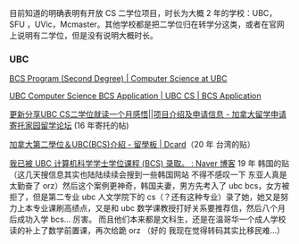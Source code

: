 目前知道的明确表明有开放 CS 二学位项目，时长为大概 2 年的学校：UBC，SFU ，UVic，Mcmaster。其他学校都是把二学位归在转学分这类，或者在官网上说明有二学位，但是没有说明大概时长。


### UBC
[BCS Program (Second Degree) | Computer Science at UBC](https://www.cs.ubc.ca/students/undergrad/degree-programs/bcs-program-second-degree)

[UBC Computer Science BCS Application | UBC CS | BCS Application](https://www.cs.ubc.ca/bcs/)

<!--I got 9 9 6.5 6.5 in ELTS test this summer, so I am proud enough to--> 
<!--however, I do not because I am a history student. However, I have confidence love to--> 

<!--数学我真的会谢...-->

[更新分享UBC CS二学位就读一个月感悟||项目介绍及申请信息 - 加拿大留学申请 寄托家园留学论坛](https://bbs.gter.net/thread-1979876-1-1.html) (16 年寄托的帖)

[加拿大第二學位＆UBC(BCS)介紹 - 留學板 | Dcard](https://www.dcard.tw/f/studyabroad/p/234864485)（20 年 台湾的贴）

[我已被 UBC 计算机科学学士学位课程 (BCS) 录取。 : Naver 博客](https://m.blog.naver.com/PostView.naver?isHttpsRedirect=true&blogId=kanatian&logNo=221587324321)
19 年 韩国的贴（这几天搜信息其实也陆陆续续会搜到一些韩国网站 不得不感叹一下 东亚人真是太勤奋了 orz）然后这个案例更神奇，韩国夫妻，男方先考入了 ubc bcs，女方被拒了，但是第二专业 ubc 人文学院下的 cs（？还有这种专业）录了她，她又是努力上本专业课刷高绩点，又是和 ubc 数学课教授打好关系要推荐信，然后八个月后成功入学 bcs... 厉害。
而且他们本来都是文科生，还是在温哥华一个成人学校读的补上了数学前置课，再次给跪 orz
（好的 我现在觉得转码其实比移民难...）